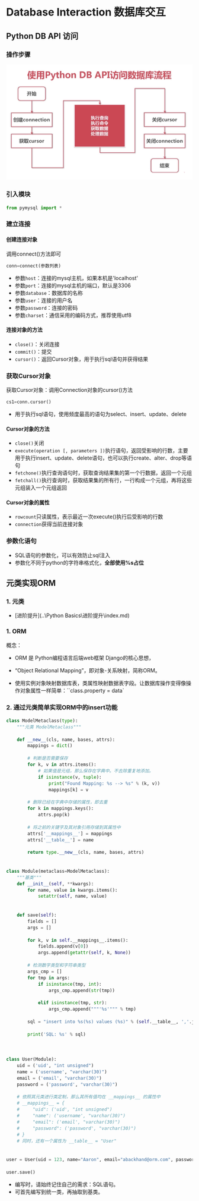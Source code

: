 # Database Interaction 数据库交互

## Python DB API 访问

### 操作步骤

![pythonDB api](_resource/index/image-20200720232019726.png)





### 引入模块



```python
from pymysql import *
```



### 建立连接

#### 创建连接对象

调用connect()方法即可

```python
conn=connect(参数列表)
```

- 参数`host`：连接的mysql主机，如果本机是'localhost'
- 参数`port`：连接的mysql主机的端口，默认是3306
- 参数`database`：数据库的名称
- 参数`user`：连接的用户名
- 参数`password`：连接的密码
- 参数`charset`：通信采用的编码方式，推荐使用utf8



#### 连接对象的方法

- `close()`：关闭连接
- `commit()`：提交
- `cursor()`：返回Cursor对象，用于执行sql语句并获得结果



### 获取Cursor对象

获取Cursor对象：调用Connection对象的cursor()方法

```python
cs1=conn.cursor()
```

- 用于执行sql语句，使用频度最高的语句为select、insert、update、delete



#### Cursor对象的方法

- `close()`关闭
- `execute(operation [, parameters ])`执行语句，返回受影响的行数，主要用于执行insert、update、delete语句，也可以执行create、alter、drop等语句
- `fetchone()`执行查询语句时，获取查询结果集的第一个行数据，返回一个元组
- `fetchall()`执行查询时，获取结果集的所有行，一行构成一个元组，再将这些元组装入一个元组返回

#### Cursor对象的属性

- `rowcount`只读属性，表示最近一次execute()执行后受影响的行数
- `connection`获得当前连接对象



### 参数化语句

- SQL语句的参数化，可以有效防止sql注入
- 参数化不同于python的字符串格式化，**全部使用%s占位**



## 元类实现ORM

### 1. 元类

- [进阶提升](..\Python Basics\进阶提升\index.md)



### 1. ORM

概念：

- ORM 是 Python编程语言后端web框架 Django的核心思想，
- “Object Relational Mapping”，即对象-关系映射，简称ORM。

- 使用实例对象映射数据库表，类属性映射数据表字段。让数据库操作变得像操作对象属性一样简单：``class.property = data`



### 2. 通过元类简单实现ORM中的insert功能

```python
class ModelMetaclass(type):
	"""元类 ModelMetaclass"""

	def __new__(cls, name, bases, attrs):
		mappings = dict()

		# 判断是否需要保存
		for k, v in attrs.items():
			# 如果值是元组，那么保存在字典中。不去除重复地添加。
			if isinstance(v, tuple):
				print("Found Mapping: %s --> %s" % (k, v))
				mappings[k] = v

		# 删除已经在字典中存储的属性，即去重
		for k in mappings.keys():
			attrs.pop(k)

		# 将之前的关键字及其对象引用存储到其属性中
		attrs['__mappings__'] = mappings
		attrs['__table__'] = name

		return type.__new__(cls, name, bases, attrs)


class Module(metaclass=ModelMetaclass):
	"""基类"""
	def __init__(self, **kwargs):
		for name, value in kwargs.items():
			setattr(self, name, value)

	
	def save(self):
		fields = []
		args = []

		for k, v in self.__mappings__.items():
			fields.append(v[0])
			args.append(getattr(self, k, None))

		# 检测数字类型和字符串类型
		args_cmp = []
		for tmp in args:
			if isinstance(tmp, int):
				args_cmp.append(str(tmp))

			elif isinstance(tmp, str):
				args_cmp.append("""'%s'""" % tmp)

		sql = "insert into %s(%s) values (%s)" % (self.__table__, ','.join(fields), ','.join(args_cmp))

		print('SQL: %s' % sql)



class User(Module):
	uid = ('uid', "int unsigned")
	name = ('username', "varchar(30)")
	email = ('email', "varchar(30)")
	password = ('password', "varchar(30)")

	# 依照其元类进行类定制，那么其所有值均在 __mappings__ 的属性中
    # __mappings__ = {
    #     "uid": ('uid', "int unsigned")
    #     "name": ('username', "varchar(30)")
    #     "email": ('email', "varchar(30)")
    #     "password": ('password', "varchar(30)")
    # }
    # 同时，还有一个属性为 __table__ = "User"


user = User(uid = 123, name="Aaron", email="abackhand@orm.com", password="xx123xx")

user.save()
```

- 编写时，请始终记住自己的需求：SQL语句。
- 可首先编写到统一类，再抽取到基类。



























































